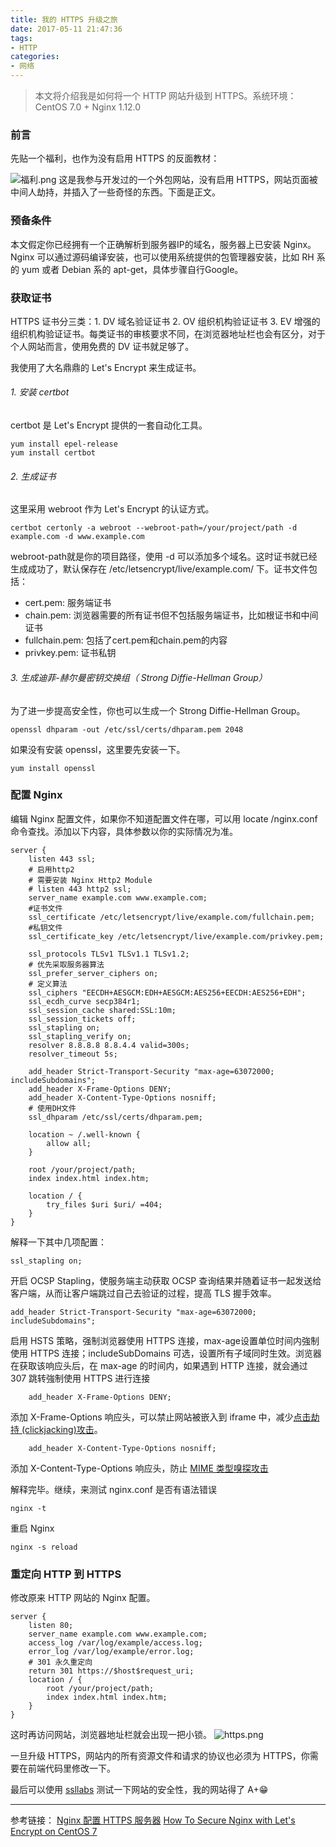 ```yaml
---
title: 我的 HTTPS 升级之旅
date: 2017-05-11 21:47:36
tags:
- HTTP
categories:
- 网络
---
```

> 本文将介绍我是如何将一个 HTTP 网站升级到 HTTPS。系统环境：CentOS 7.0 + Nginx 1.12.0

### 前言
先贴一个福利，也作为没有启用 HTTPS 的反面教材：

![福利.png](http://upload-images.jianshu.io/upload_images/192464-fe05fdae9ecca705.png?imageMogr2/auto-orient/strip%7CimageView2/2/w/1240)
这是我参与开发过的一个外包网站，没有启用 HTTPS，网站页面被中间人劫持，并插入了一些奇怪的东西。下面是正文。

### 预备条件
本文假定你已经拥有一个正确解析到服务器IP的域名，服务器上已安装 Nginx。Nginx 可以通过源码编译安装，也可以使用系统提供的包管理器安装，比如 RH 系的 yum 或者 Debian 系的 apt-get，具体步骤自行Google。

### 获取证书
HTTPS 证书分三类：1. DV 域名验证证书 2. OV 组织机构验证证书 3. EV 增强的组织机构验证证书。每类证书的审核要求不同，在浏览器地址栏也会有区分，对于个人网站而言，使用免费的 DV 证书就足够了。

我使用了大名鼎鼎的 Let's Encrypt 来生成证书。
###### 1. 安装 certbot
certbot 是 Let's Encrypt 提供的一套自动化工具。 
```
yum install epel-release
yum install certbot
```
###### 2. 生成证书
这里采用 webroot 作为 Let's Encrypt 的认证方式。
```
certbot certonly -a webroot --webroot-path=/your/project/path -d example.com -d www.example.com
```
webroot-path就是你的项目路径，使用 -d 可以添加多个域名。这时证书就已经生成成功了，默认保存在 /etc/letsencrypt/live/example.com/ 下。证书文件包括：
- cert.pem: 服务端证书
- chain.pem: 浏览器需要的所有证书但不包括服务端证书，比如根证书和中间证书
- fullchain.pem: 包括了cert.pem和chain.pem的内容
- privkey.pem: 证书私钥

###### 3. 生成迪菲-赫尔曼密钥交换组（ Strong Diffie-Hellman Group）
为了进一步提高安全性，你也可以生成一个 Strong Diffie-Hellman Group。
```
openssl dhparam -out /etc/ssl/certs/dhparam.pem 2048
```
如果没有安装 openssl，这里要先安装一下。
```
yum install openssl
```


### 配置 Nginx
编辑 Nginx 配置文件，如果你不知道配置文件在哪，可以用 locate /nginx.conf 命令查找。添加以下内容，具体参数以你的实际情况为准。
```
server {
    listen 443 ssl;
    # 启用http2
    # 需要安装 Nginx Http2 Module
    # listen 443 http2 ssl;
    server_name example.com www.example.com;
    #证书文件
    ssl_certificate /etc/letsencrypt/live/example.com/fullchain.pem;
    #私钥文件
    ssl_certificate_key /etc/letsencrypt/live/example.com/privkey.pem;

    ssl_protocols TLSv1 TLSv1.1 TLSv1.2;
    # 优先采取服务器算法
    ssl_prefer_server_ciphers on;
    # 定义算法
    ssl_ciphers "EECDH+AESGCM:EDH+AESGCM:AES256+EECDH:AES256+EDH";
    ssl_ecdh_curve secp384r1;
    ssl_session_cache shared:SSL:10m;
    ssl_session_tickets off;
    ssl_stapling on;
    ssl_stapling_verify on;
    resolver 8.8.8.8 8.8.4.4 valid=300s;
    resolver_timeout 5s;
   
    add_header Strict-Transport-Security "max-age=63072000; includeSubdomains";
    add_header X-Frame-Options DENY;
    add_header X-Content-Type-Options nosniff;
    # 使用DH文件
    ssl_dhparam /etc/ssl/certs/dhparam.pem;

    location ~ /.well-known {
        allow all;
    }

    root /your/project/path;
    index index.html index.htm;

    location / {
        try_files $uri $uri/ =404;
    }
}
```
解释一下其中几项配置：
```
ssl_stapling on;
```
开启 OCSP Stapling，使服务端主动获取 OCSP 查询结果并随着证书一起发送给客户端，从而让客户端跳过自己去验证的过程，提高 TLS 握手效率。
```
add_header Strict-Transport-Security "max-age=63072000; includeSubdomains";
```
启用 HSTS 策略，强制浏览器使用 HTTPS 连接，max-age设置单位时间内強制使用 HTTPS 连接；includeSubDomains 可选，设置所有子域同时生效。浏览器在获取该响应头后，在 max-age 的时间内，如果遇到 HTTP 连接，就会通过 307 跳转強制使用 HTTPS 进行连接
```
    add_header X-Frame-Options DENY;
```
添加 X-Frame-Options 响应头，可以禁止网站被嵌入到 iframe 中，减少[点击劫持 (clickjacking)攻击](https://blogs.msdn.microsoft.com/ie/2009/01/27/ie8-security-part-vii-clickjacking-defenses/)。
```
    add_header X-Content-Type-Options nosniff;
```
添加 X-Content-Type-Options 响应头，防止 [MIME 类型嗅探攻击](https://developer.mozilla.org/en-US/docs/Web/HTTP/Basics_of_HTTP/MIME_types#MIME_sniffing)

解释完毕。继续，来测试 nginx.conf 是否有语法错误
```
nginx -t
```
重启 Nginx
```
nginx -s reload
```
### 重定向 HTTP 到 HTTPS
修改原来 HTTP 网站的 Nginx 配置。
```
server {
    listen 80;
    server_name example.com www.example.com;
    access_log /var/log/example/access.log;
    error_log /var/log/example/error.log;
    # 301 永久重定向
    return 301 https://$host$request_uri;
    location / {
        root /your/project/path;
        index index.html index.htm;
    }
}
```
这时再访问网站，浏览器地址栏就会出现一把小锁。
![https.png](http://upload-images.jianshu.io/upload_images/192464-ccfdb88512841554.png?imageMogr2/auto-orient/strip%7CimageView2/2/w/1240)

一旦升级 HTTPS，网站内的所有资源文件和请求的协议也必须为 HTTPS，你需要在前端代码里修改一下。

最后可以使用 [ssllabs](https://www.ssllabs.com/ssltest/analyze.html) 测试一下网站的安全性，我的网站得了 A+😁

---------
参考链接：
[Nginx 配置 HTTPS 服务器](https://aotu.io/notes/2016/08/16/nginx-https/)
[How To Secure Nginx with Let's Encrypt on CentOS 7](https://www.digitalocean.com/community/tutorials/how-to-secure-nginx-with-let-s-encrypt-on-centos-7)